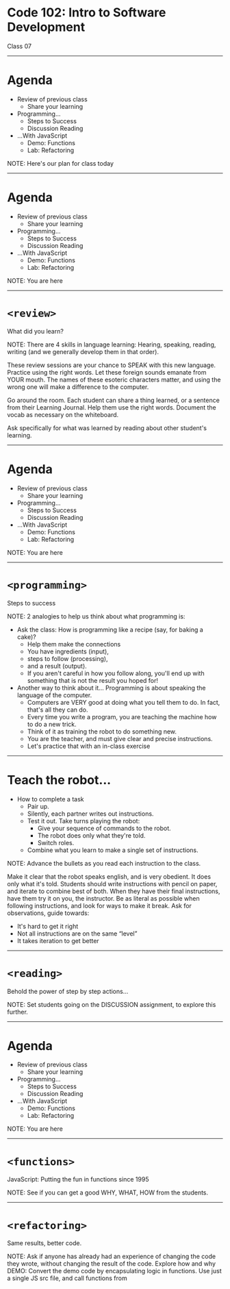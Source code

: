 <!-- SLIDE 0 -->
<!-- .element class="main-title" -->

# Code 102: Intro to Software Development

Class 07

---

<!-- SLIDE 1 -->
<!-- .element class="title-and-subtitle" -->

# Agenda

- Review of previous class
  - Share your learning
- Programming...
  - Steps to Success
  - Discussion Reading
- ...With JavaScript
  - Demo: Functions
  - Lab: Refactoring

NOTE:
Here's our plan for class today

---

<!-- SLIDE 2 -->
<!-- .element class="title-and-subtitle" -->

# Agenda

- Review of previous class <!-- .element class="highlight" -->
  - Share your learning
- Programming...
  - Steps to Success
  - Discussion Reading
- ...With JavaScript
  - Demo: Functions
  - Lab: Refactoring

NOTE:
You are here

---

<!-- SLIDE 3 -->
<!-- .element class="title-and-subtitle" -->

# `<review>` <!-- .element class="highlight" -->

What did you learn?

NOTE:
There are 4 skills in language learning: Hearing, speaking, reading, writing (and we generally develop them in that order).

These review sessions are your chance to SPEAK with this new language. Practice using the right words. Let these foreign sounds emanate from YOUR mouth. The names of these esoteric characters matter, and using the wrong one will make a difference to the computer.

Go around the room. Each student can share a thing learned, or a sentence from their Learning Journal. Help them use the right words. Document the vocab as necessary on the whiteboard.

Ask specifically for what was learned by reading about other student's learning.

---

<!-- SLIDE 4 -->
<!-- .element class="title-and-subtitle" -->

# Agenda

- Review of previous class
  - Share your learning
- Programming... <!-- .element class="highlight" -->
  - Steps to Success
  - Discussion Reading
- ...With JavaScript
  - Demo: Functions
  - Lab: Refactoring

NOTE:
You are here

---

<!-- SLIDE 5 -->
<!-- .element class="title-and-subtitle" -->

# `<programming>` <!-- .element class="highlight" -->

Steps to success

NOTE:
2 analogies to help us think about what programming is:

- Ask the class: How is programming like a recipe (say, for baking a cake)?
  - Help them make the connections
  - You have ingredients (input),
  - steps to follow (processing),
  - and a result (output).
  - If you aren't careful in how you follow along, you'll end up with something that is not the result you hoped for!
- Another way to think about it… Programming is about speaking the language of the computer.
  - Computers are VERY good at doing what you tell them to do. In fact, that's all they can do.
  - Every time you write a program, you are teaching the machine how to do a new trick.
  - Think of it as training the robot to do something new.
  - You are the teacher, and must give clear and precise instructions.
  - Let's practice that with an in-class exercise

---

<!-- SLIDE 6 -->
<!-- .element class="title-and-subtitle" -->

# Teach the robot... <!-- .element class="highlight" -->

- How to complete a task <!-- .element class="fragment" data-fragment-index="1" -->
  - Pair up. <!-- .element class="fragment" data-fragment-index="2" -->
  - Silently, each partner writes out instructions. <!-- .element class="fragment" data-fragment-index="3" -->
  - Test it out. Take turns playing the robot: <!-- .element class="fragment" data-fragment-index="4" -->
    - Give your sequence of commands to the robot. <!-- .element class="fragment" data-fragment-index="5" -->
    - The robot does only what they're told. <!-- .element class="fragment" data-fragment-index="6" -->
    - Switch roles. <!-- .element class="fragment" data-fragment-index="7" -->
  - Combine what you learn to make a single set of instructions. <!-- .element class="fragment" data-fragment-index="8" -->

NOTE:
Advance the bullets as you read each instruction to the class.

Make it clear that the robot speaks english, and is very obedient. It does only what it's told.
Students should write instructions with pencil on paper, and iterate to combine best of both.
When they have their final instructions, have them try it on you, the instructor. Be as literal as possible when following instructions, and look for ways to make it break.
Ask for observations, guide towards:

- It's hard to get it right
- Not all instructions are on the same “level”
- It takes iteration to get better

---

<!-- SLIDE 7 -->
<!-- .element class="title-and-subtitle" -->

# `<reading>` <!-- .element class="highlight" -->

Behold the power of step by step actions...

NOTE:
Set students going on the DISCUSSION assignment, to explore this further.

---

<!-- SLIDE 8 -->
<!-- .element class="title-and-subtitle" -->

# Agenda 

- Review of previous class
  - Share your learning
- Programming...
  - Steps to Success
  - Discussion Reading
- ...With JavaScript <!-- .element class="highlight" -->
  - Demo: Functions
  - Lab: Refactoring

NOTE:
You are here

---

<!-- SLIDE 9 -->
<!-- .element class="title-and-subtitle" -->

# `<functions>` <!-- .element class="highlight" -->

JavaScript: Putting the fun in functions since 1995

NOTE:
See if you can get a good WHY, WHAT, HOW from the students.

---

<!-- SLIDE 10 -->
<!-- .element class="title-and-subtitle" -->

# `<refactoring>` <!-- .element class="highlight" -->

Same results, better code.

NOTE:
Ask if anyone has already had an experience of changing the code they wrote, without changing the result of the code. Explore how and why
DEMO: Convert the demo code by encapsulating logic in functions. Use just a single JS src file, and call functions from <script> tags.
